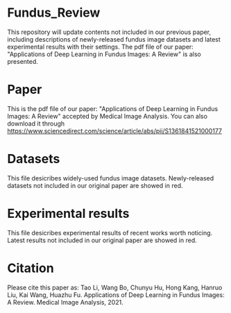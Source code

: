 # Fundus_Review
This repository will update contents not included in our previous paper, including descriptions of newly-released fundus image datasets and latest experimental results
with their settings.
The pdf file of our paper: "Applications of Deep Learning in Fundus Images: A Review" is also presented.
# Paper
This is the pdf file of our paper: "Applications of Deep Learning in Fundus Images: A Review" accepted by Medical Image Analysis. You can also download it through https://www.sciencedirect.com/science/article/abs/pii/S1361841521000177
# Datasets
This file desicribes widely-used fundus image datasets. Newly-released datasets not included in our original paper are showed in red.
# Experimental results
This file desicribes experimental results of recent works worth noticing. Latest results not included in our original paper are showed in red.
# Citation
Please cite this paper as: Tao Li, Wang Bo, Chunyu Hu, Hong Kang, Hanruo Liu, Kai Wang, Huazhu Fu. Applications of Deep Learning in Fundus Images: A Review. Medical Image Analysis, 2021.
